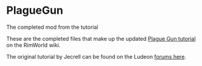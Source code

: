 # PlagueGun
The completed mod from the tutorial

These are the completed files that make up the updated [Plague Gun tutorial](<https://rimworldwiki.com/wiki/Plague_Gun_(1.1)>) on the RimWorld wiki.

The original tutorial by Jecrell can be found on the Ludeon [forums here](https://ludeon.com/forums/index.php?topic=33219.0).
